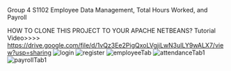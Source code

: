 Group 4 S1102
Employee Data Management, Total Hours Worked, and Payroll

HOW TO CLONE THIS PROJECT TO YOUR APACHE NETBEANS? Tutorial Video>>>> https://drive.google.com/file/d/1vQz3Ee2PigQxoLVgjiLwN3ulLY9wALX7/view?usp=sharing
![login](https://github.com/shirlymontes/MO-IT101-Group4-S1102/assets/157679460/2729ac4c-e6a2-46a0-a1d4-1b895e48a154)
![register](https://github.com/shirlymontes/MO-IT101-Group4-S1102/assets/157679460/85fa4f3a-d17d-4b24-bbaa-60a07589e7d0)
![employeeTab](https://github.com/shirlymontes/MO-IT101-Group4-S1102/assets/157679460/1004f5ce-d28e-4e41-8f06-46fd77d346a8)
![attendanceTab1](https://github.com/shirlymontes/MO-IT101-Group4-S1102/assets/157679460/30544fd9-ef66-4667-aedc-9a3b0a1fafed)
![payrollTab1](https://github.com/shirlymontes/MO-IT101-Group4-S1102/assets/157679460/fa80744b-98c9-48f5-b594-6088b00a2584)
